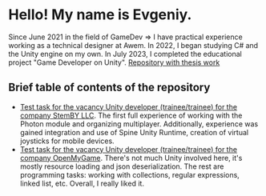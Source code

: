 
# **Hello! My name is Evgeniy.** 

Since June 2021 in the field of GameDev => I have practical experience working as a technical designer at Awem.
In 2022, I began studying C# and the Unity engine on my own. In July 2023, I completed the educational project "Game Developer on Unity".
[Repository with thesis work](https://github.com/itroy32tq/Poker-Prototyp)

## Brief table of contents of the repository
- [Test task for the vacancy Unity developer (trainee/trainee) for the company StemBY LLC](https://github.com/itroy32tq/StamByTest). The first full experience of working with the Photon module and organizing multiplayer. Additionally, experience was gained integration and use of Spine Unity Runtime, creation of virtual joysticks for mobile devices.
- [Test task for the vacancy Unity developer (trainee/trainee) for the company OpenMyGame](https://github.com/itroy32tq/OpenMyGameTes). There's not much Unity involved here, it's mostly resource loading and json deserialization. The rest are programming tasks: working with collections, regular expressions, linked list, etc. Overall, I really liked it.
  




